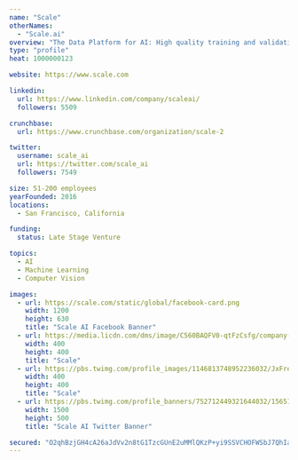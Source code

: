 ```yaml
---
name: "Scale"
otherNames:
  - "Scale.ai"
overview: "The Data Platform for AI: High quality training and validation data for AI applications."
type: "profile"
heat: 1000000123

website: https://www.scale.com

linkedin:
  url: https://www.linkedin.com/company/scaleai/
  followers: 5509

crunchbase:
  url: https://www.crunchbase.com/organization/scale-2

twitter:
  username: scale_ai
  url: https://twitter.com/scale_ai
  followers: 7549

size: 51-200 employees
yearFounded: 2016
locations:
  - San Francisco, California

funding:
  status: Late Stage Venture

topics:
  - AI
  - Machine Learning
  - Computer Vision

images:
  - url: https://scale.com/static/global/facebook-card.png
    width: 1200
    height: 630
    title: "Scale AI Facebook Banner"
  - url: https://media.licdn.com/dms/image/C560BAQFV0-qtFzCsfg/company-logo_400_400/0?e=1582156800&v=beta&t=c9dHkK7kmdiqmY_BluTpjND8K6WdgamJs5T7_Gu5-q8
    width: 400
    height: 400
    title: "Scale"
  - url: https://pbs.twimg.com/profile_images/1146813748952236032/JxFreUq5_400x400.png
    width: 400
    height: 400
    title: "Scale"
  - url: https://pbs.twimg.com/profile_banners/752712449321644032/1565131119/1500x500
    width: 1500
    height: 500
    title: "Scale AI Twitter Banner"

secured: "O2qhBzjGH4cA26aJdVv2n8tG1TzcGUnE2uMMlQKzP+yi9SSVCHOFWSbJ7QhIalmJ90CNg9jdgPr8PFM/H3oi0CdGninpOi4R7iLeuzSbXu6PntA8viSeseg+W0nAhj540DLY6wILsDUvJjCy3Cg1cqM2Ko6SytOY7GxngkGdjWANlfNtSJvb7ZbH5cdQUjvUCsLsdOs6CTynGEoe646oxlsXStkJ0L83feEf7UzKrqaA9Gkv7FCAJGqBvhiAY9yRy80OUV0gkhYhIEjkYsz2RcZ90DMpnmTooskMHaZAzUTtgxXt9B1GeYT2HBXr8PGP;cBF88tqa4SlkmFUi5uVCww=="
---
```


